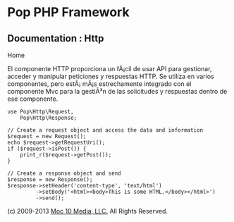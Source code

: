 Pop PHP Framework
=================

Documentation : Http
--------------------

Home

El componente HTTP proporciona un fÃ¡cil de usar API para gestionar,
acceder y manipular peticiones y respuestas HTTP. Se utiliza en varios
componentes, pero estÃ¡ mÃ¡s estrechamente integrado con el componente
Mvc para la gestiÃ³n de las solicitudes y respuestas dentro de ese
componente.

    use Pop\Http\Request,
        Pop\Http\Response;

    // Create a request object and access the data and information
    $request = new Request();
    echo $request->getRequestUri();
    if ($request->isPost()) {
        print_r($request->getPost());
    }

    // Create a response object and send
    $response = new Response();
    $response->setHeader('content-type', 'text/html')
             ->setBody('<html><body>This is some HTML.</body></html>')
             ->send();

\(c) 2009-2013 [Moc 10 Media, LLC.](http://www.moc10media.com) All
Rights Reserved.
